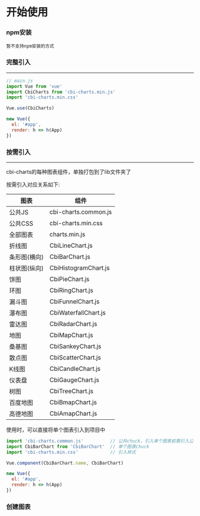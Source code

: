 

# 开始使用

### npm安装

```
暂不支持npm安装的方式
```

### 完整引入
-----

```js
// main.js
import Vue from 'vue'
import CbiCharts from 'cbi-charts.min.js'
import 'cbi-charts.min.css'

Vue.use(CbiCharts)

new Vue({
  el: '#app',
  render: h => h(App)
})
```

### 按需引入
-----

cbi-charts的每种图表组件，单独打包到了lib文件夹了

按需引入对应关系如下:

| 图表 | 组件 |
| --- | --- |
| 公共JS | cbi-charts.common.js |
| 公共CSS | cbi-charts.min.css |
| 全部图表 | charts.min.js |
| 折线图 | CbiLineChart.js |
| 条形图(横向) | CbiBarChart.js |
| 柱状图(纵向) | CbiHistogramChart.js |
| 饼图 | CbiPieChart.js |
| 环图 | CbiRingChart.js |
| 漏斗图 | CbiFunnelChart.js |
| 瀑布图 | CbiWaterfallChart.js |
| 雷达图 | CbiRadarChart.js |
| 地图 | CbiMapChart.js |
| 桑基图 | CbiSankeyChart.js |
| 散点图 | CbiScatterChart.js |
| K线图 | CbiCandleChart.js |
| 仪表盘 | CbiGaugeChart.js |
| 树图 | CbiTreeChart.js |
| 百度地图 | CbiBmapChart.js |
| 高德地图 | CbiAmapChart.js |

使用时，可以直接将单个图表引入到项目中
```js
import 'cbi-charts.common.js'          // 公共chuck，引入单个图表前需引入公共包
import CbiBarChart from 'CbiBarChart'  // 单个图表chuck
import 'cbi-charts.min.css'            // 引入样式

Vue.component(CbiBarChart.name, CbiBarChart)

new Vue({
  el: '#app',
  render: h => h(App)
})
```

### 创建图表

